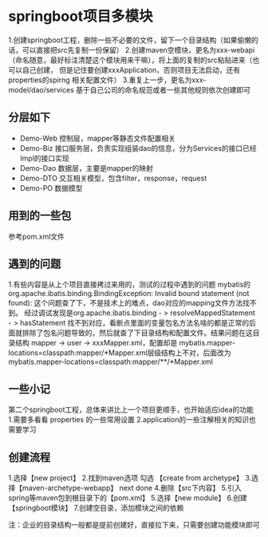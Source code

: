 # springboot项目多模块
1.创建springboot工程，删除一些不必要的文件，留下一个目录结构（如果偷懒的话，可以直接把src先复制一份保留）
2.创建maven空模块，更名为xxx-webapi（命名随意，最好标注清楚这个模块用来干嘛），将上面的复制的src粘贴进来（也可以自己创建，
但是记住要创建xxxApplication，否则项目无法启动，还有properties的spirng 相关配置文件）
3.重复上一步，更名为xxx-model/dao/services 基于自己公司的命名规范或者一些其他规则依次创建即可

## 分层如下
* Demo-Web 控制层，mapper等静态文件配置相关
* Demo-Biz 接口服务层，负责实现组装dao的信息，分为Services的接口已经Impl的接口实现
* Demo-Dao 数据层，主要是mapper的映射
* Demo-DTO 交互相关模型，包含filter，response，request
* Demo-PO 数据模型

## 用到的一些包
参考pom.xml文件

## 遇到的问题
1.有些内容是从上个项目直接拷过来用的，测试的过程中遇到的问题 mybatis的 org.apache.ibatis.binding.BindingException: Invalid bound statement (not found):
这个问题查了下，不是技术上的难点，dao对应的mapping文件方法找不到。
经过调试发现是org.apache.ibatis.binding - > resolveMappedStatement - > hasStatement 找不到对应，看断点里面的变量包名方法名啥的都是正常的后面就排除了包名问题导致的，然后就查了下目录结构和配置文件。结果问题在这目录结构 mapper -> user -> xxxMapper.xml，配置却是 mybatis.mapper-locations=classpath:mapper/*Mapper.xml层级结构上不对，后面改为 mybatis.mapper-locations=classpath:mapper/**/*Mapper.xml



## 一些小记
第二个springboot工程，总体来讲比上一个项目更顺手，也开始适应idea的功能
1.需要多看看 properties 的一些常用设置
2.application的一些注解相关的知识也需要学习

## 创建流程
1.选择【new project】 
2.找到maven选项 勾选 【create from archetype】
3.选择【maven-archetype-webapp】 next done
4.删除【src下内容】
5.引入spring等maven包到根目录下的【pom.xml】
5.选择【new module】
6.创建【springboot模块】
7.创建空目录，添加模块之间的依赖

注：企业的目录结构一般都是提前创建好，直接拉下来，只需要创建功能模块即可
